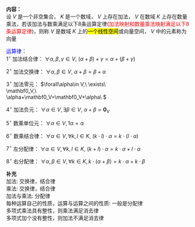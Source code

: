 **内容：**  
设 $V$ 是一个非空集合， $K$ 是一个数域， $V$ 上存在加法， $V$ 在数域 $K$ 上存在数量乘法，若该加法与数乘满足以下8条运算定律(<font color=red>加法映射和数量乘法映射满足以下8条运算定律</font>)，则称 $V$ 是数域 $K$ 上的<mark>一个线性空间</mark>或向量空间， $V$ 中的元素称为向量  
  
<font color=blue>运算律</font>：  
 $1^\circ$ 加法结合律： $\forall  
\alpha,\beta,\gamma\in V,\   
(\alpha+\beta)+\gamma=\alpha+(\beta+\gamma)$   
  
 $2^\circ$ 加法交换律： $\forall\alpha,\beta\in V,\ \alpha+\beta=\beta+\alpha$   
  
 $3^\circ$ 加法零元： $\forall\alpha\in V,\ \exists\   
\mathbf0_V,\   
\alpha+\mathbf0_V=\mathbf0_V+\alpha\ $   
  
 $4^\circ$ 加法负元： $\forall\alpha\in V,\exists\beta\in V,\ \alpha+\beta=\mathbf0_V$   
  
 $5^\circ$ 数乘单位元： $\forall  
\alpha\in V,1\alpha=\alpha$   
  
 $6^\circ$ 数乘结合律： $\forall\alpha\in V,  
\forall k,l\in K,\ (k\cdot l)\cdot\alpha  
=k\cdot(l\cdot\alpha)$   
  
 $7^\circ$ 左分配律： $\forall\alpha\in V,  
\forall k,l\in K,\ (k+l)\cdot\alpha  
=k\cdot\alpha+l\cdot\alpha$   
  
 $8^\circ$ 右分配律： $\forall\alpha,\beta\in V,  
\forall k\in K,k\cdot(\alpha+\beta)  
=k\cdot\alpha+k\cdot\beta$   
  
**补充**  
加法: 交换律，结合律  
乘法: 交换律，结合律  
加法与乘法: 分配律  
每种运算自己的性质，运算与运算之间的性质: 一般是分配律  
多项式乘法具有整性，则乘法满足消去律  
多项式加个没有整性，则加法不满足消去律  
